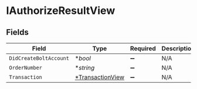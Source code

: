 # IAuthorizeResultView


## Fields

| Field                                                      | Type                                                       | Required                                                   | Description                                                |
| ---------------------------------------------------------- | ---------------------------------------------------------- | ---------------------------------------------------------- | ---------------------------------------------------------- |
| `DidCreateBoltAccount`                                     | **bool*                                                    | :heavy_minus_sign:                                         | N/A                                                        |
| `OrderNumber`                                              | **string*                                                  | :heavy_minus_sign:                                         | N/A                                                        |
| `Transaction`                                              | [*TransactionView](../../models/shared/transactionview.md) | :heavy_minus_sign:                                         | N/A                                                        |